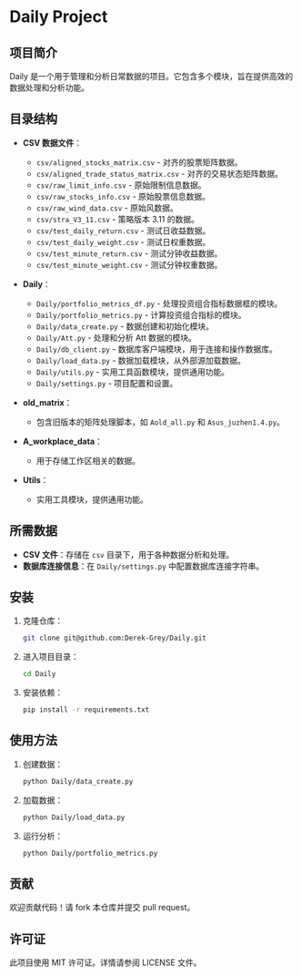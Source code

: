 # Daily Project

## 项目简介

Daily 是一个用于管理和分析日常数据的项目。它包含多个模块，旨在提供高效的数据处理和分析功能。

## 目录结构

- **CSV 数据文件**：
  - `csv/aligned_stocks_matrix.csv` - 对齐的股票矩阵数据。
  - `csv/aligned_trade_status_matrix.csv` - 对齐的交易状态矩阵数据。
  - `csv/raw_limit_info.csv` - 原始限制信息数据。
  - `csv/raw_stocks_info.csv` - 原始股票信息数据。
  - `csv/raw_wind_data.csv` - 原始风数据。
  - `csv/stra_V3_11.csv` - 策略版本 3.11 的数据。
  - `csv/test_daily_return.csv` - 测试日收益数据。
  - `csv/test_daily_weight.csv` - 测试日权重数据。
  - `csv/test_minute_return.csv` - 测试分钟收益数据。
  - `csv/test_minute_weight.csv` - 测试分钟权重数据。

- **Daily**：
  - `Daily/portfolio_metrics_df.py` - 处理投资组合指标数据框的模块。
  - `Daily/portfolio_metrics.py` - 计算投资组合指标的模块。
  - `Daily/data_create.py` - 数据创建和初始化模块。
  - `Daily/Att.py` - 处理和分析 Att 数据的模块。
  - `Daily/db_client.py` - 数据库客户端模块，用于连接和操作数据库。
  - `Daily/load_data.py` - 数据加载模块，从外部源加载数据。
  - `Daily/utils.py` - 实用工具函数模块，提供通用功能。
  - `Daily/settings.py` - 项目配置和设置。

- **old_matrix**：
  - 包含旧版本的矩阵处理脚本，如 `Aold_all.py` 和 `Asus_juzhen1.4.py`。

- **A_workplace_data**：
  - 用于存储工作区相关的数据。

- **Utils**：
  - 实用工具模块，提供通用功能。

## 所需数据

- **CSV 文件**：存储在 `csv` 目录下，用于各种数据分析和处理。
- **数据库连接信息**：在 `Daily/settings.py` 中配置数据库连接字符串。

## 安装

1. 克隆仓库：

   ```bash
   git clone git@github.com:Derek-Grey/Daily.git
   ```

2. 进入项目目录：

   ```bash
   cd Daily
   ```

3. 安装依赖：

   ```bash
   pip install -r requirements.txt
   ```

## 使用方法

1. 创建数据：

   ```bash
   python Daily/data_create.py
   ```

2. 加载数据：

   ```bash
   python Daily/load_data.py
   ```

3. 运行分析：

   ```bash
   python Daily/portfolio_metrics.py
   ```

## 贡献

欢迎贡献代码！请 fork 本仓库并提交 pull request。

## 许可证

此项目使用 MIT 许可证。详情请参阅 LICENSE 文件。
